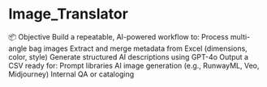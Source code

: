 # Image_Translator
📦 Objective
Build a repeatable, AI-powered workflow to:
Process multi-angle bag images
Extract and merge metadata from Excel (dimensions, color, style)
Generate structured AI descriptions using GPT-4o
Output a CSV ready for:
Prompt libraries
AI image generation (e.g., RunwayML, Veo, Midjourney)
Internal QA or cataloging
